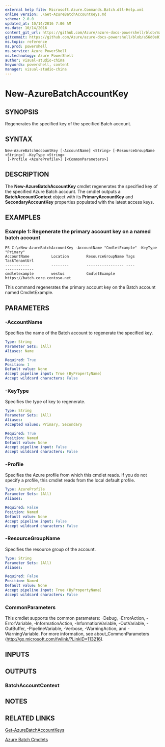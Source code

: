 ```yaml
---
external help file: Microsoft.Azure.Commands.Batch.dll-Help.xml
online version: .\Get-AzureBatchAccountKeys.md
schema: 2.0.0
updated_at: 10/14/2016 7:06 AM
ms.date: 10/14/2016
content_git_url: https://github.com/Azure/azure-docs-powershell/blob/master/azureps-cmdlets-docs/ResourceManager/AzureRM.Batch/v0.9.8/CmdletMDs/New-AzureBatchAccountKey.md
gitcommit: https://github.com/Azure/azure-docs-powershell/blob/a56d0e01e65c2c33aa2af13dd29addc94ead6e88/azureps-cmdlets-docs/ResourceManager/AzureRM.Batch/v0.9.8/CmdletMDs/New-AzureBatchAccountKey.md
ms.topic: reference
ms.prod: powershell
ms.service: Azure PowerShell
ms.technology: Azure PowerShell
author: visual-studio-china
keywords: powershell, content
manager: visual-studio-china
---
```


# New-AzureBatchAccountKey

## SYNOPSIS
Regenerates the specified key of the specified Batch account.

## SYNTAX

```
New-AzureBatchAccountKey [-AccountName] <String> [-ResourceGroupName <String>] -KeyType <String>
 [-Profile <AzureProfile>] [<CommonParameters>]
```

## DESCRIPTION
The **New-AzureBatchAccountKey** cmdlet regenerates the specified key of the specified Azure Batch account.
The cmdlet outputs a **BatchAccountContext** object with its **PrimaryAccountKey** and **SecondaryAccountKey** properties populated with the latest access keys.

## EXAMPLES

### Example 1: Regenerate the primary account key on a named batch account
```
PS C:\>New-AzureBatchAccountKey -AccountName "CmdletExample" -KeyType "Primary"
AccountName          Location        ResourceGroupName Tags               TaskTenantUrl
-----------          --------        ----------------- ----               -------------
cmdletexample        westus          CmdletExample                        https://batch.core.contoso.net
```

This command regenerates the primary account key on the Batch account named CmdletExample.

## PARAMETERS

### -AccountName
Specifies the name of the Batch account to regenerate the specified key.

```yaml
Type: String
Parameter Sets: (All)
Aliases: Name

Required: True
Position: 1
Default value: None
Accept pipeline input: True (ByPropertyName)
Accept wildcard characters: False
```

### -KeyType
Specifies the type of key to regenerate.

```yaml
Type: String
Parameter Sets: (All)
Aliases: 
Accepted values: Primary, Secondary

Required: True
Position: Named
Default value: None
Accept pipeline input: False
Accept wildcard characters: False
```

### -Profile
Specifies the Azure profile from which this cmdlet reads.
If you do not specify a profile, this cmdlet reads from the local default profile.

```yaml
Type: AzureProfile
Parameter Sets: (All)
Aliases: 

Required: False
Position: Named
Default value: None
Accept pipeline input: False
Accept wildcard characters: False
```

### -ResourceGroupName
Specifies the resource group of the account.

```yaml
Type: String
Parameter Sets: (All)
Aliases: 

Required: False
Position: Named
Default value: None
Accept pipeline input: True (ByPropertyName)
Accept wildcard characters: False
```

### CommonParameters
This cmdlet supports the common parameters: -Debug, -ErrorAction, -ErrorVariable, -InformationAction, -InformationVariable, -OutVariable, -OutBuffer, -PipelineVariable, -Verbose, -WarningAction, and -WarningVariable. For more information, see about_CommonParameters (http://go.microsoft.com/fwlink/?LinkID=113216).

## INPUTS

## OUTPUTS

### BatchAccountContext

## NOTES

## RELATED LINKS

[Get-AzureBatchAccountKeys](.\Get-AzureBatchAccountKeys.md)

[Azure Batch Cmdlets](.\AzureRM.Batch.md)

